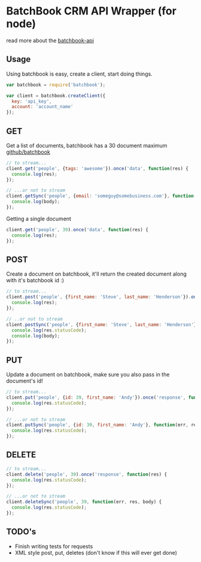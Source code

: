 # BatchBook CRM API Wrapper (for node)
read more about the [batchbook-api](https://github.com/batchblue/batchbook-api)

## Usage
Using batchbook is easy, create a client, start doing things.

``` js
var batchbook = require('batchbook');

var client = batchbook.createClient({
  key: 'api_key',
  account: 'account_name'
});
```

## GET
Get a list of documents, batchbook has a 30 document maximum [github/batchbook](https://github.com/batchblue/batchbook-api)
``` js
// to stream...
client.get('people', {tags: 'awesome'}).once('data', function(res) {
  console.log(res);
});

// ...or not to stream
client.getSync('people', {email: 'someguy@somebusiness.com'}, function(err, resp, body) {
  console.log(body);
});
```

Getting a single document
``` js
client.get('people', 39).once('data', function(res) {
  console.log(res);
});
```

## POST
Create a document on batchbook, it'll return the created document along with it's batchbook id :)
``` js
// to stream...
client.post('people', {first_name: 'Steve', last_name: 'Henderson'}).once('data', function(res) {
  console.log(res);
});

// ..or not to stream
client.postSync('people', {first_name: 'Steve', last_name: 'Henderson'}, function(err, res, body) {
  console.log(res.statusCode);
  console.log(body);
});
```

## PUT
Update a document on batchbook, make sure you also pass in the document's id!
``` js
// to stream...
client.put('people', {id: 39, first_name: 'Andy'}).once('response', function(res) {
  console.log(res.statusCode);
});

// ...or not to stream
client.putSync('people', {id: 39, first_name: 'Andy'}, function(err, res, body) {
  console.log(res.statusCode);
});
```

## DELETE
``` js
// to stream...
client.delete('people', 39).once('response', function(res) {
  console.log(res.statusCode);
});

// ...or not to stream
client.deleteSync('people', 39, function(err, res, body) {
  console.log(res.statusCode);
});
```

## TODO's
- Finish writing tests for requests
- XML style post, put, deletes (don't know if this will ever get done)


